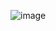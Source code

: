 ![image](https://github.com/ariis11/React-Projects/assets/47053735/dd46a458-0167-4db3-aa1d-45218d7d98d2)
